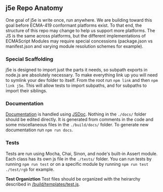 ## j5e Repo Anatomy
One goal of j5e is write once, run anywhere. We are building toward this goal before ECMA-419 conformant platforms exist. To that end, the structure of this repo may change to help us support more platforms. The JS is the same across platforms, but the different implementations of ECMAScript Modules may require special concessions (package.json vs manifest.json and varying module resolution schemes for example).

### Special Scaffolding
j5e is designed to import just the parts it needs, so subpath exports in node.js are absolutely necessary. To make everything link up you will need to symlink your dev folder to itself. From the root run ```npm link``` and then ```npm link j5e```. This will allow tests to import subpaths, and for subpaths to import their siblings.

### Documentation
[Documentation](https://dtex.github.io/j5e/) is handled using [JSDoc](https://jsdoc.app/). Nothing in the ```./docs/``` folder should be edited directly. It is generated from comments in the code and some miscellaneous files in the ```./build/docs/``` folder. To generate new documentation run ```npm run docs```.

### Tests
Tests are run using Mocha, Chai,  Sinon, and node's built-in Assert module. Each class has its own js file in the ```./tests/``` folder. You can run tests by running ```npm run test``` or on a specific module by running ```npm run test ./test/rgb``` for example.

**Test Organiztion**
Test files should be organized with the heirarchy described in [/build/templates/test.js](build/templates/test.js).

